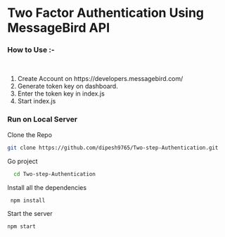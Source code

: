 # Two Factor Authentication Using MessageBird API

<h3>
How to Use :-
</h3>
<br>
<ol>
<li>
  Create Account on <link>https://developers.messagebird.com/</link>
  </li>
  <li>
  Generate token key on dashboard.
  </li>
  <li>
  Enter the token key in index.js
  </li>
  <li>
  Start index.js
  </li>
  </ol>
  
  <h3>
Run on Local Server
  </h3>
  Clone the Repo
  
  ```bash
  git clone https://github.com/dipesh9765/Two-step-Authentication.git
```
Go project
```bash
  cd Two-step-Authentication
```
Install all the dependencies
```bash
 npm install
```
Start the server
```bash
npm start
```
